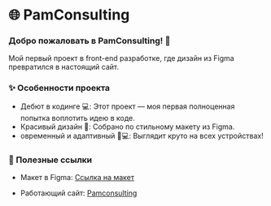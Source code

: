 # 🌐 PamConsulting
### Добро пожаловать в PamConsulting! 🎉
Мой первый проект в front-end разработке, где дизайн из Figma превратился в настоящий сайт. 

### ✨ Особенности проекта
- Дебют в кодинге 💻: Этот проект — моя первая полноценная попытка воплотить идею в коде.
-  Красивый дизайн 🎨: Собрано по стильному макету из Figma.
-   овременный и адаптивный 📱💻: Выглядит круто на всех устройствах!

### 🔗 Полезные ссылки
 - Макет в Figma: <a href = "https://www.figma.com/design/TCLlg3yGuA9LyBoZDAyq7z/PAMCONSULTING-info?node-id=1806-2859&node-type=frame&t=h7ksRqMxfvA6KmzY-0"> Ссылка на макет</a>

 - Работающий сайт: <a href = "https://kattrine99.github.io/pamconsalting/"> Pamconsulting </a>
